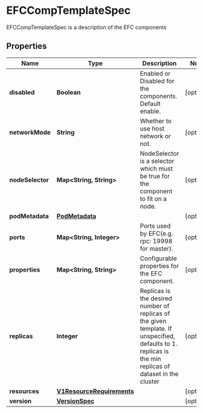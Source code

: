 

# EFCCompTemplateSpec

EFCCompTemplateSpec is a description of the EFC components
## Properties

Name | Type | Description | Notes
------------ | ------------- | ------------- | -------------
**disabled** | **Boolean** | Enabled or Disabled for the components. Default enable. |  [optional]
**networkMode** | **String** | Whether to use host network or not. |  [optional]
**nodeSelector** | **Map&lt;String, String&gt;** | NodeSelector is a selector which must be true for the component to fit on a node. |  [optional]
**podMetadata** | [**PodMetadata**](PodMetadata.md) |  |  [optional]
**ports** | **Map&lt;String, Integer&gt;** | Ports used by EFC(e.g. rpc: 19998 for master). |  [optional]
**properties** | **Map&lt;String, String&gt;** | Configurable properties for the EFC component. |  [optional]
**replicas** | **Integer** | Replicas is the desired number of replicas of the given template. If unspecified, defaults to 1. replicas is the min replicas of dataset in the cluster |  [optional]
**resources** | [**V1ResourceRequirements**](V1ResourceRequirements.md) |  |  [optional]
**version** | [**VersionSpec**](VersionSpec.md) |  |  [optional]



